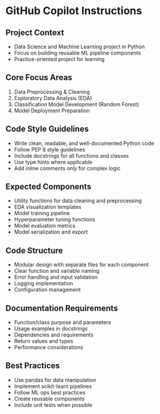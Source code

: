 # GitHub Copilot Instructions

## Project Context
- Data Science and Machine Learning project in Python
- Focus on building reusable ML pipeline components
- Practice-oriented project for learning

## Core Focus Areas
1. Data Preprocessing & Cleaning
2. Exploratory Data Analysis (EDA)
3. Classification Model Development (Random Forest)
4. Model Deployment Preparation

## Code Style Guidelines
- Write clean, readable, and well-documented Python code
- Follow PEP 8 style guidelines
- Include docstrings for all functions and classes
- Use type hints where applicable
- Add inline comments only for complex logic

## Expected Components
- Utility functions for data cleaning and preprocessing
- EDA visualization templates
- Model training pipeline
- Hyperparameter tuning functions
- Model evaluation metrics
- Model serialization and export

## Code Structure
- Modular design with separate files for each component
- Clear function and variable naming
- Error handling and input validation
- Logging implementation
- Configuration management

## Documentation Requirements
- Function/class purpose and parameters
- Usage examples in docstrings
- Dependencies and requirements
- Return values and types
- Performance considerations

## Best Practices
- Use pandas for data manipulation
- Implement scikit-learn pipelines
- Follow ML ops best practices
- Create reusable components
- Include unit tests when possible